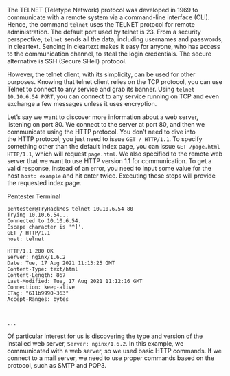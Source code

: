 The TELNET (Teletype Network) protocol was developed in 1969 to communicate with a remote system via a command-line interface (CLI). Hence, the command `telnet` uses the TELNET protocol for remote administration. The default port used by telnet is 23. From a security perspective, `telnet` sends all the data, including usernames and passwords, in cleartext. Sending in cleartext makes it easy for anyone, who has access to the communication channel, to steal the login credentials. The secure alternative is SSH (Secure SHell) protocol.

However, the telnet client, with its simplicity, can be used for other purposes. Knowing that telnet client relies on the TCP protocol, you can use Telnet to connect to any service and grab its banner. Using `telnet 10.10.6.54 PORT`, you can connect to any service running on TCP and even exchange a few messages unless it uses encryption.

Let’s say we want to discover more information about a web server, listening on port 80. We connect to the server at port 80, and then we communicate using the HTTP protocol. You don’t need to dive into the HTTP protocol; you just need to issue `GET / HTTP/1.1`. To specify something other than the default index page, you can issue `GET /page.html HTTP/1.1`, which will request `page.html`. We also specified to the remote web server that we want to use HTTP version 1.1 for communication. To get a valid response, instead of an error, you need to input some value for the host `host: example` and hit enter twice. Executing these steps will provide the requested index page.

Pentester Terminal

```shell-session
pentester@TryHackMe$ telnet 10.10.6.54 80
Trying 10.10.6.54...
Connected to 10.10.6.54.
Escape character is '^]'.
GET / HTTP/1.1
host: telnet

HTTP/1.1 200 OK
Server: nginx/1.6.2
Date: Tue, 17 Aug 2021 11:13:25 GMT
Content-Type: text/html
Content-Length: 867
Last-Modified: Tue, 17 Aug 2021 11:12:16 GMT
Connection: keep-alive
ETag: "611b9990-363"
Accept-Ranges: bytes



...
```

Of particular interest for us is discovering the type and version of the installed web server, `Server: nginx/1.6.2`. In this example, we communicated with a web server, so we used basic HTTP commands. If we connect to a mail server, we need to use proper commands based on the protocol, such as SMTP and POP3.